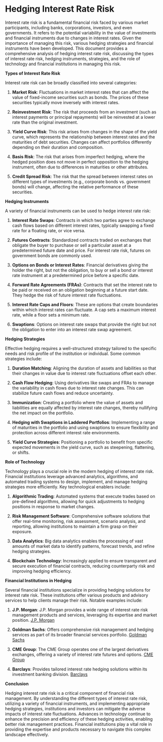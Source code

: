 # **Hedging Interest Rate Risk**

Interest rate risk is a fundamental financial risk faced by various market participants, including banks, corporations, investors, and even governments. It refers to the potential variability in the value of investments and financial instruments due to changes in interest rates. Given the importance of managing this risk, various hedging strategies and financial instruments have been developed. This document provides a comprehensive analysis of hedging interest rate risk, discussing the types of interest rate risk, hedging instruments, strategies, and the role of technology and financial institutions in managing this risk.

**Types of Interest Rate Risk**

Interest rate risk can be broadly classified into several categories:

1. **Market Risk**: Fluctuations in market interest rates that can affect the value of fixed-income securities such as bonds. The prices of these securities typically move inversely with interest rates.

2. **Reinvestment Risk**: The risk that proceeds from an investment (such as interest payments or principal repayments) will be reinvested at a lower rate than the original investment.

3. **Yield Curve Risk**: This risk arises from changes in the shape of the yield curve, which represents the relationship between interest rates and the maturities of debt securities. Changes can affect portfolios differently depending on their duration and composition.

4. **Basis Risk**: The risk that arises from imperfect hedging, where the hedged position does not move in perfect opposition to the hedging instrument, often due to differences in maturities or other attributes.

5. **Credit Spread Risk**: The risk that the spread between interest rates on different types of investments (e.g., corporate bonds vs. government bonds) will change, affecting the relative performance of these securities.

**Hedging Instruments**

A variety of financial instruments can be used to hedge interest rate risk:

1. **Interest Rate Swaps**: Contracts in which two parties agree to exchange cash flows based on different interest rates, typically swapping a fixed rate for a floating rate, or vice versa.

2. **Futures Contracts**: Standardized contracts traded on exchanges that obligate the buyer to purchase or sell a particular asset at a predetermined future date and price. For interest rate risk, futures on government bonds are commonly used.

3. **Options on Bonds or Interest Rates**: Financial derivatives giving the holder the right, but not the obligation, to buy or sell a bond or interest rate instrument at a predetermined price before a specific date.

4. **Forward Rate Agreements (FRAs)**: Contracts that set the interest rate to be paid or received on an obligation beginning at a future start date. They hedge the risk of future interest rate fluctuations.

5. **Interest Rate Caps and Floors**: These are options that create boundaries within which interest rates can fluctuate. A cap sets a maximum interest rate, while a floor sets a minimum rate.

6. **Swaptions**: Options on interest rate swaps that provide the right but not the obligation to enter into an interest rate swap agreement.

**Hedging Strategies**

Effective hedging requires a well-structured strategy tailored to the specific needs and risk profile of the institution or individual. Some common strategies include:

1. **Duration Matching**: Aligning the duration of assets and liabilities so that their changes in value due to interest rate fluctuations offset each other.

2. **Cash Flow Hedging**: Using derivatives like swaps and FRAs to manage the variability in cash flows due to interest rate changes. This can stabilize future cash flows and reduce uncertainty.

3. **Immunization**: Creating a portfolio where the value of assets and liabilities are equally affected by interest rate changes, thereby nullifying the net impact on the portfolio.

4. **Hedging with Swaptions in Laddered Portfolios**: Implementing a range of maturities in the portfolio and using swaptions to ensure flexibility and protection across different interest rate environments.

5. **Yield Curve Strategies**: Positioning a portfolio to benefit from specific expected movements in the yield curve, such as steepening, flattening, or shifts.

**Role of Technology**

Technology plays a crucial role in the modern hedging of interest rate risk. Financial institutions leverage advanced analytics, algorithms, and automated trading systems to design, implement, and manage hedging strategies more efficiently. Key technological enablers include:

1. **Algorithmic Trading**: Automated systems that execute trades based on pre-defined algorithms, allowing for quick adjustments to hedging positions in response to market changes.

2. **Risk Management Software**: Comprehensive software solutions that offer real-time monitoring, risk assessment, scenario analysis, and reporting, allowing institutions to maintain a firm grasp on their exposure.

3. **Data Analytics**: Big data analytics enables the processing of vast amounts of market data to identify patterns, forecast trends, and refine hedging strategies.

4. **Blockchain Technology**: Increasingly applied to ensure transparent and secure execution of financial contracts, reducing counterparty risk and improving hedging efficiency.

**Financial Institutions in Hedging**

Several financial institutions specialize in providing hedging solutions for interest rate risk. These institutions offer various products and advisory services to help clients manage their risk. Notable examples include:

1. **J.P. Morgan**: J.P. Morgan provides a wide range of interest rate risk management products and services, leveraging its expertise and market position. [J.P. Morgan](https://www.jpmorgan.com/)

2. **Goldman Sachs**: Offers comprehensive risk management and hedging services as part of its broader financial services portfolio. [Goldman Sachs](https://www.goldmansachs.com/)

3. **CME Group**: The CME Group operates one of the largest derivatives exchanges, offering a variety of interest rate futures and options. [CME Group](https://www.cmegroup.com/)

4. **Barclays**: Provides tailored interest rate hedging solutions within its investment banking division. [Barclays](https://www.home.barclays/)

**Conclusion**

Hedging interest rate risk is a critical component of financial risk management. By understanding the different types of interest rate risk, utilizing a variety of financial instruments, and implementing appropriate hedging strategies, institutions and investors can mitigate the adverse impacts of interest rate fluctuations. Advances in technology continue to enhance the precision and efficiency of these hedging activities, enabling better risk management practices. Financial institutions play a vital role in providing the expertise and products necessary to navigate this complex landscape effectively.

